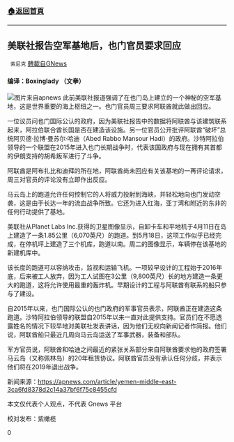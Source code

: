 ###  [:house:返回首頁](https://github.com/ourhimalayas/txt)
---

## 美联社报告空军基地后，也门官员要求回应
` 索尼克` [轉載自GNews](https://gnews.org/zh-hans/1273960/)

#### 编译：Boxinglady （文拳）
![]()![](https://gnews-media-offload.s3.amazonaws.com/wp-content/uploads/2021/05/26150425/IMG_20210526_120330_875.jpg)图片来自apnews
此前美联社报道强调了在也门岛上建立的一个神秘的空军基地，这是世界重要的海上枢纽之一。也门官员周三要求阿联酋就此做出回应。

一位议员问也门国际公认的政府，因为美联社报告中的数据将阿联酋与该建筑联系起来，阿拉伯联合酋长国是否在建造该设施。另一位官员公开批评阿联酋“破坏”总统阿贝德·拉博·曼苏尔·哈迪（Abed Rabbo Mansour Hadi）的政府。沙特阿拉伯领导的一个联盟在2015年进入也门长期战争时，代表该国政府与现在拥有其首都的伊朗支持的胡希叛军进行了斗争。

阿联酋是阿布扎比和迪拜的所在地，阿联酋尚未回应有关该基地的一再评论请求，周三对官员的评论没有立即作出反应。

马云岛上的跑道允许任何控制它的人将威力投射到海峡，并轻松地向也门发动空袭，这是由于长达一年的流血战争所致。它还为进入红海，亚丁湾和附近的东非的任何行动提供了基地。

美联社从Planet Labs Inc.获得的卫星图像显示，自卸卡车和平地机于4月11日在岛上建造了一条1.85公里（6,070英尺）的跑道。到5月18日，这项工作似乎已经完成，在停机坪上建造了三个机库，跑道以南。周二的图像显示，车辆停在该基地的新建机库中。

该长度的跑道可以容纳攻击，监视和运输飞机。一项较早设计的工程始于2016年底，后来被工人放弃，因为工人试图在3公里（9,800英尺）长的地方建造一条更大的跑道，这将允许使用最重的轰炸机。早期设计的工程与阿联酋有联系的船只参与了建设。

自2015年以来，也门国际公认的也门政府的军事官员表示，阿联酋正在建造这条跑道。沙特阿拉伯领导的联盟自2015年以来一直对此提供支持。官员们在不愿透露姓名的情况下较早地对美联社发表讲话，因为他们无权向新闻记者作简报。他们说，阿联酋船只最近几周向马云岛运送了军事武器，装备和部队。

军方官员说，阿联酋和哈迪之间最近的紧张关系部分来自阿联酋要求他的政府签署马云岛（又称佩林岛）的20年租赁协议。阿联酋官员没有承认任何分歧，并表示他们将在2019年退出战争。

新闻来源：https://apnews.com/article/yemen-middle-east-3ca6fd8378d2c14a37bf6f75c8455cfd

本文仅代表个人观点，不代表 Gnews 平台

校对发布：紫橄榄

0
